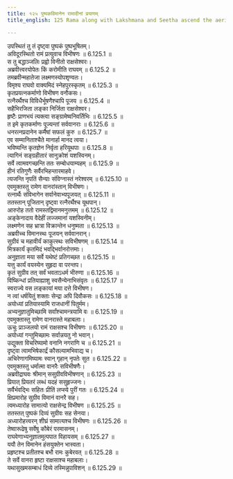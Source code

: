 ```yaml
---
title: १२५ पुष्पकविमानेन रामादीनां प्रयाणम्
title_english: 125 Rama along with Lakshmana and Seetha ascend the aerial car

---
```

<div class="audioEmbed"  caption="श्रीराम-हरिसीताराममूर्ति-घनपाठिभ्यां वचनम्" src="https://archive.org/download/Ramayana-recitation-Sriram-harisItArAmamUrti-Ghanapaati-v2/Kanda_6/Kanda_6_YK-122-Rama_along_with_Lakshmana_and_Seetha_ascend_the_aerial_car_0.mp3"></div>


उपस्थितं तु तं दृष्ट्वा पुष्पकं पुष्पभूषितम्।  
अविदूरस्थितो रामं प्रत्युवाच विभीषणः ॥ 6.125.1 ॥   
स तु बद्धाञ्जलिः प्रह्वो विनीतो राक्षसेश्वरः।  
अब्रवीत्त्वरयोपेतः किं करोमीति राघवम् ॥ 6.125.2 ॥   
तमब्रवीन्महातेजा लक्ष्मणस्योपशृण्वतः।  
विमृश्य राघवो वाक्यमिदं स्नेहपुरस्कृतम् ॥ 6.125.3 ॥   
कृतप्रयत्नकर्माणो विभीषण वनौकसः।  
रत्नैरर्थैश्च विविधैर्भूषणैश्चापि पूजय ॥ 6.125.4 ॥   
सहैभिरजिता लङ्का निर्जिता राक्षसेश्वर।  
हृष्टैः प्राणभयं त्यक्त्वा सङ्ग्रामेष्वनिवर्तिभिः ॥ 6.125.5 ॥   
त इमे कृतकर्माणः पूज्यन्तां सर्ववानराः ॥ 6.125.6 ॥   
धनरत्नप्रदानेन कर्मैषां सफलं कुरु ॥ 6.125.7 ॥   
एव सम्मानिताश्चैते मानार्हा मानद त्वया।  
भविष्यन्ति कृतज्ञेन निर्वृता हरियूथपाः ॥ 6.125.8 ॥   
त्यागिनं सङ्ग्रहीतारं सानुक्रोशं यशस्विनम्।  
सर्वे त्वामवगच्छन्ति ततः सम्बोधयाम्यहम् ॥ 6.125.9 ॥   
हीनं रतिगुणैः सर्वैरभिहन्तारमाहवे।  
त्यजन्ति नृपतिं सैन्याः संविग्नास्तं नरेश्वरम् ॥ 6.125.10 ॥   
एवमुक्तस्तु रामेण वानरांस्तान् विभीषणः।  
रत्नार्थैः संविभागेन सर्वानेवाभ्यपूजयत् ॥ 6.125.11 ॥   
ततस्तान् पूजितान् दृष्ट्वा रत्नैरर्थैश्च यूथपान्।  
आरुरोह ततो रामस्तद्विमानमनुत्तमम् ॥ 6.125.12 ॥   
अङ्केनादाय वैदेहीं लज्जमानां यशस्विनीम्।  
लक्ष्मणेन सह भ्रात्रा विक्रान्तेन धनुष्मता ॥ 6.125.13 ॥   
अब्रवीच्च विमानस्थः पूजयन् सर्ववानरान्।  
सुग्रीवं च महावीर्यं काकुत्स्थः सविभीषणम् ॥ 6.125.14 ॥   
मित्रकार्यं कृतमिदं भवद्भिर्वानरोत्तमाः।  
अनुज्ञाता मया सर्वे यथेष्टं प्रतिगच्छत ॥ 6.125.15 ॥   
यत्तु कार्यं वयस्येन सुहृदा वा परन्तप।  
कृतं सुग्रीव तत् सर्वं भवताऽधर्म भीरुणा ॥ 6.125.16 ॥   
विष्किन्धां प्रतियाह्याशु स्वसैन्येनाभिसंवृतः ॥ 6.125.17 ॥   
स्वराज्ये वस लङ्कायां मया दत्ते विभीषण।  
न त्वां धर्षयितुं शक्ताः सेन्द्रा अपि दिवौकसः ॥ 6.125.18 ॥   
अयोध्यां प्रतियास्यामि राजधानीं पितुर्मम।  
अभ्यनुज्ञातुमिच्छामि सर्वांश्चामन्त्रयामि वः ॥ 6.125.19 ॥   
एवमुक्तास्तु रामेण वानरास्ते महाबलाः।  
ऊचुः प्राञ्जलयो रामं राक्षसश्च विभीषणः ॥ 6.125.20 ॥   
अयोध्यां गन्तुमिच्छामः सर्वान्नयतु नो भवान्।  
उद्युक्ता विचरिष्यामो वनानि नगराणि च ॥ 6.125.21 ॥   
दृष्ट्वा त्वामभिषेकार्द्रं कौसल्यामभिवाद्य च।  
अचिरेणागमिष्यामः स्वान् गृहान् नृपतेः सुत ॥ 6.125.22 ॥   
एवमुक्तस्तु धर्मात्मा वानरैः सविभीषणैः।  
अब्रवीद्राघवः श्रीमान् ससुग्रीवविभीषणान् ॥ 6.125.23 ॥   
प्रियात् प्रियतरं लब्धं यदहं ससुहृज्जनः।  
सर्वैर्भवद्भिः सहितः प्रीतिं लप्स्ये पुरीं गतः ॥ 6.125.24 ॥   
क्षिप्रमारोह सुग्रीव विमानं वानरै सह।  
त्वमध्यारोह सामात्यो राक्षसेन्द्र विभीषण ॥ 6.125.25 ॥   
ततस्तत् पुष्पकं दिव्यं सुग्रीवः सह सेनया।  
अध्यारोहत्त्वरन् शीघ्रं सामात्यश्च विभीषणः ॥ 6.125.26 ॥   
तेष्वारूढेषु सर्वेषु कौबेरं परमासनम्।  
राघवेणाभ्यनुज्ञातमुत्पपात विहायसम् ॥ 6.125.27 ॥   
ययौ तेन विमानेन हंसयुक्तेन भास्वता।  
प्रहृष्टश्च प्रतीतश्च बभौ रामः कुबेरवत् ॥ 6.125.28 ॥   
ते सर्वे वानरा हृष्टा राक्षसाश्च महाबलाः।  
यथासुखमसम्बाधं दिव्ये तस्मिन्नुपाविशन् ॥ 6.125.29 ॥   